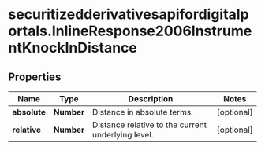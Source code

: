 # securitizedderivativesapifordigitalportals.InlineResponse2006InstrumentKnockInDistance

## Properties

Name | Type | Description | Notes
------------ | ------------- | ------------- | -------------
**absolute** | **Number** | Distance in absolute terms. | [optional] 
**relative** | **Number** | Distance relative to the current underlying level. | [optional] 


